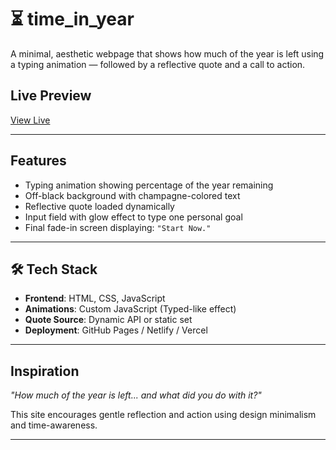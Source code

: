 # ⏳ time_in_year

A minimal, aesthetic webpage that shows how much of the year is left using a typing animation — followed by a reflective quote and a call to action.

##  Live Preview

[ View Live](https://atharvavdeo.github.io/year_progress/)

---

##  Features

- Typing animation showing percentage of the year remaining
- Off-black background with champagne-colored text
- Reflective quote loaded dynamically
- Input field with glow effect to type one personal goal
- Final fade-in screen displaying: `"Start Now."`

---

## 🛠 Tech Stack

- **Frontend**: HTML, CSS, JavaScript
- **Animations**: Custom JavaScript (Typed-like effect)
- **Quote Source**: Dynamic API or static set
- **Deployment**: GitHub Pages / Netlify / Vercel

---

##  Inspiration

_"How much of the year is left... and what did you do with it?"_

This site encourages gentle reflection and action using design minimalism and time-awareness.

---
